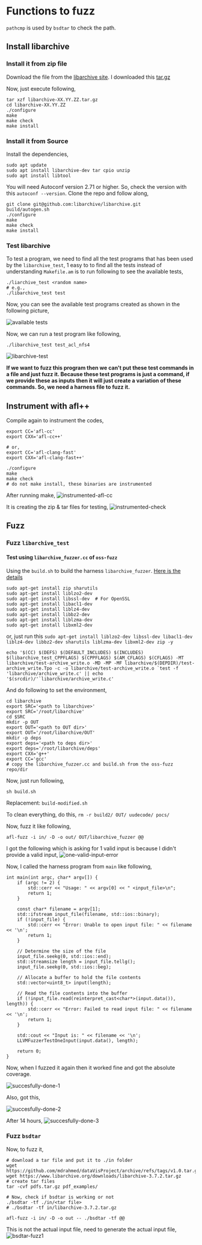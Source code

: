 # Functions to fuzz
`pathcmp` is used by `bsdtar` to check the path.


## Install libarchive
### Install it from zip file
Download the file from the [libarchive site](https://www.libarchive.org/). I downloaded this [tar.gz](https://github.com/libarchive/libarchive/tarball/master)

Now, just execute following,
```
tar xzf libarchive-XX.YY.ZZ.tar.gz
cd libarchive-XX.YY.ZZ
./configure
make
make check
make install
```
### Install it from Source
Install the dependencies,
```
sudo apt update
sudo apt install libarchive-dev tar cpio unzip
sudo apt install libtool
```

You will need Autoconf version 2.71 or higher. So, check the version with this `autoconf --version`.
Clone the repo and follow along,
```
git clone git@github.com:libarchive/libarchive.git
build/autogen.sh
./configure
make
make check
make install
```

### Test libarchive
To test a program, we need to find all the test programs that has been used by the `libarchive_test`, 1 easy to to find all the tests instead of understanding `Makefile.am` is to run following to see the available tests,
```
./liarchive_test <random name>
# e.g.,
./libarchive_test test
```
Now, you can see the available test programs created as shown in the following picture,

![available tests](pics/available-test.png)

Now, we can run a test program like following,
```
./libarchive_test test_acl_nfs4
```
![libarchive-test](pics/libarchive_test1.png)

**If we want to fuzz this program then we can't put these test commands in a file and just fuzz it. Because these test programs is just a command, if we provide these as inputs then it will just create a variation of these commands. So, we need a harness file to fuzz it.**

## Instrument with afl++
Compile again to instrument the codes,
```
export CC='afl-cc' 
export CXX='afl-cc++'

# or,
export CC='afl-clang-fast'
export CXX='afl-clang-fast++'

./configure
make
make check
# do not make install, these binaries are instrumented
```

After running make,
![instrumented-afl-cc](pics/instrumented-afl-cc.png)

It is creating the zip & tar files for testing,
![instrumented-check](pics/instrumented-check.png)

## Fuzz
### Fuzz `libarchive_test`
#### Test using `libarchive_fuzzer.cc` of `oss-fuzz` 
Using the `build.sh` to build the harness `libarchive_fuzzer`. [Here is the details](https://github.com/google/oss-fuzz/tree/a40cd76e1469f5fd5337924ba1247607d5e6b80f/projects/libarchive)

```
sudo apt-get install zip sharutils
sudo apt-get install liblzo2-dev
sudo apt-get install libssl-dev  # For OpenSSL
sudo apt-get install libacl1-dev
sudo apt-get install liblz4-dev
sudo apt-get install libbz2-dev
sudo apt-get install liblzma-dev
sudo apt-get install libxml2-dev
```
or, just run this `sudo apt-get install liblzo2-dev libssl-dev libacl1-dev liblz4-dev libbz2-dev sharutils liblzma-dev libxml2-dev zip -y`
```
echo '$(CC) $(DEFS) $(DEFAULT_INCLUDES) $(INCLUDES) $(libarchive_test_CPPFLAGS) $(CPPFLAGS) $(AM_CFLAGS) $(CFLAGS) -MT libarchive/test-archive_write.o -MD -MP -MF libarchive/$(DEPDIR)/test-archive_write.Tpo -c -o libarchive/test-archive_write.o `test -f 'libarchive/archive_write.c' || echo '$(srcdir)/'`libarchive/archive_write.c'
```

And do following to set the environment,
```
cd libarchive
export SRC='<path to libarchive>'
export SRC='/root/libarchive'
cd $SRC
mkdir -p OUT
export OUT='<path to OUT dir>'
export OUT='/root/libarchive/OUT'
mkdir -p deps
export deps='<path to deps dir>'
export deps='/root/libarchive/deps'
export CXX='g++'
export CC='gcc'
# copy the libarchive_fuzzer.cc and build.sh from the oss-fuzz repo/dir
```

Now, just run following,
```
sh build.sh
```
Replacement: `build-modified.sh`

To clean everything, do this, `rm -r build2/ OUT/ uudecode/ pocs/`

Now, fuzz it like following,
```
afl-fuzz -i in/ -D -o out/ OUT/libarchive_fuzzer @@
```

I got the following which is asking for 1 valid input is because I didn't provide a valid input, 
![one-valid-input-error](pics/one-valid-input-error.png)

Now, I called the harness program from `main` like following,
```
int main(int argc, char* argv[]) {
    if (argc != 2) {
        std::cerr << "Usage: " << argv[0] << " <input_file>\n";
        return 1;
    }

    const char* filename = argv[1];
    std::ifstream input_file(filename, std::ios::binary);
    if (!input_file) {
        std::cerr << "Error: Unable to open input file: " << filename << '\n';
        return 1;
    }

    // Determine the size of the file
    input_file.seekg(0, std::ios::end);
    std::streamsize length = input_file.tellg();
    input_file.seekg(0, std::ios::beg);

    // Allocate a buffer to hold the file contents
    std::vector<uint8_t> input(length);

    // Read the file contents into the buffer
    if (!input_file.read(reinterpret_cast<char*>(input.data()), length)) {
        std::cerr << "Error: Failed to read input file: " << filename << '\n';
        return 1;
    }

    std::cout << "Input is: " << filename << '\n';
    LLVMFuzzerTestOneInput(input.data(), length);

    return 0;
}
```

Now, when I fuzzed it again then it worked fine and got the absolute coverage.

![succesfully-done-1](pics/fuzzing-libarchive/successful-1.png)

Also, got this,

![succesfully-done-2](pics/fuzzing-libarchive/successful-2.png)

After 14 hours,
![succesfully-done-3](pics/fuzzing-libarchive/successful-3.png)


### Fuzz `bsdtar`
Now, to fuzz it,
```
# download a tar file and put it to ./in folder
wget https://github.com/mdrahmed/dataVisProject/archive/refs/tags/v1.0.tar.gz
wget https://www.libarchive.org/downloads/libarchive-3.7.2.tar.gz
# create tar files
tar -cvf pdfs.tar.gz pdf_examples/

# Now, check if bsdtar is working or not
./bsdtar -tf ./in/<tar file>
# ./bsdtar -tf in/libarchive-3.7.2.tar.gz 

afl-fuzz -i in/ -D -o out -- ./bsdtar -tf @@
```

This is not the actual input file, need to generate the actual input file,
![bsdtar-fuzz1](pics/bsdtar-fuzz1.png)



